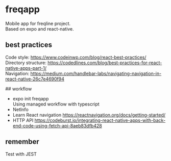 # freqapp

Mobile app for freqline project.  
Based on expo and react-native.

## best practices

Code style: https://www.codeinwp.com/blog/react-best-practices/  
Directory structure: https://codedlines.com/blog/best-practices-for-react-native-apps-part-1/  
Navigation: https://medium.com/handlebar-labs/navigating-navigation-in-react-native-26c7e4690f94

## workflow

- expo init freqapp  
Using managed workflow with typescript
- NetInfo
- Learn React navigation https://reactnavigation.org/docs/getting-started/
- HTTP API https://codeburst.io/integrating-react-native-apps-with-back-end-code-using-fetch-api-8aeb83dfb428

## remember

Test with JEST
